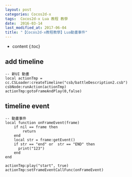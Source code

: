 ```yaml
---
layout: post
categories: Cocos2d-x
tags:  Cocos2d-x Lua 教程 教學 
date:  2016-03-14
last_modified_at: 2017-06-04
title: "【Cocos2d-x教程教學】Lua動畫事件"
---
```

<!--                Title 的建議最大長度                   -->

* content
{:toc}


## add timeline
```
-- 新UI 動畫
local actionTmp = cc.CSLoader:createTimeline("csb/battleDescription2.csb")
csbNode:runAction(actionTmp)
actionTmp:gotoFrameAndPlay(0,false)
```

## timeline event
```
-- 動畫事件
local function onFrameEvent(frame)
    if nil == frame then
        return
    end
    local str = frame:getEvent()
    if str == "end" or  str == "END" then
      print("123")
    end
end

actionTmp:play("start", true)
actionTmp:setFrameEventCallFunc(onFrameEvent)
```